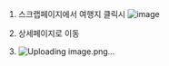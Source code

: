 
1. 스크랩페이지에서 여행지 클릭시
![image](https://github.com/user-attachments/assets/d1ab4cc7-2f3e-49de-88b5-4c7dee924333)

2. 상세페이지로 이동
3. ![Uploading image.png…]()
